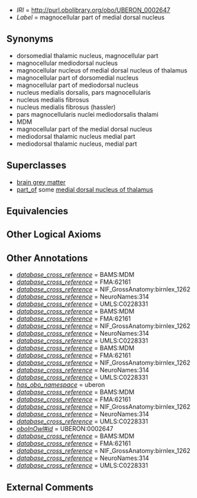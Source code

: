  * *IRI* = http://purl.obolibrary.org/obo/UBERON_0002647
 * *Label* = magnocellular part of medial dorsal nucleus

## Synonyms

 * dorsomedial thalamic nucleus, magnocellular part
 * magnocellular mediodorsal nucleus
 * magnocellular nucleus of medial dorsal nucleus of thalamus
 * magnocellular part of dorsomedial nucleus
 * magnocellular part of mediodorsal nucleus
 * nucleus medialis dorsalis, pars magnocellularis
 * nucleus medialis fibrosus
 * nucleus medialis fibrosus (hassler)
 * pars magnocellularis nuclei mediodorsalis thalami
 * MDM
 * magnocellular part of the medial dorsal nucleus
 * mediodorsal thalamic nucleus medial part
 * mediodorsal thalamic nucleus, medial part

## Superclasses

 * [brain grey matter](../../UBERON/28/UBERON_0003528.md)
 * [part_of](../../BFO/50/BFO_0000050.md) some [medial dorsal nucleus of thalamus](../../UBERON/39/UBERON_0002739.md)

## Equivalencies


## Other Logical Axioms


## Other Annotations

 * *[database_cross_reference](../../ef/oboInOwl#hasDbXref.md)* = BAMS:MDM
 * *[database_cross_reference](../../ef/oboInOwl#hasDbXref.md)* = FMA:62161
 * *[database_cross_reference](../../ef/oboInOwl#hasDbXref.md)* = NIF_GrossAnatomy:birnlex_1262
 * *[database_cross_reference](../../ef/oboInOwl#hasDbXref.md)* = NeuroNames:314
 * *[database_cross_reference](../../ef/oboInOwl#hasDbXref.md)* = UMLS:C0228331
 * *[database_cross_reference](../../ef/oboInOwl#hasDbXref.md)* = BAMS:MDM
 * *[database_cross_reference](../../ef/oboInOwl#hasDbXref.md)* = FMA:62161
 * *[database_cross_reference](../../ef/oboInOwl#hasDbXref.md)* = NIF_GrossAnatomy:birnlex_1262
 * *[database_cross_reference](../../ef/oboInOwl#hasDbXref.md)* = NeuroNames:314
 * *[database_cross_reference](../../ef/oboInOwl#hasDbXref.md)* = UMLS:C0228331
 * *[database_cross_reference](../../ef/oboInOwl#hasDbXref.md)* = BAMS:MDM
 * *[database_cross_reference](../../ef/oboInOwl#hasDbXref.md)* = FMA:62161
 * *[database_cross_reference](../../ef/oboInOwl#hasDbXref.md)* = NIF_GrossAnatomy:birnlex_1262
 * *[database_cross_reference](../../ef/oboInOwl#hasDbXref.md)* = NeuroNames:314
 * *[database_cross_reference](../../ef/oboInOwl#hasDbXref.md)* = UMLS:C0228331
 * *[has_obo_namespace](../../ce/oboInOwl#hasOBONamespace.md)* = uberon
 * *[database_cross_reference](../../ef/oboInOwl#hasDbXref.md)* = BAMS:MDM
 * *[database_cross_reference](../../ef/oboInOwl#hasDbXref.md)* = FMA:62161
 * *[database_cross_reference](../../ef/oboInOwl#hasDbXref.md)* = NIF_GrossAnatomy:birnlex_1262
 * *[database_cross_reference](../../ef/oboInOwl#hasDbXref.md)* = NeuroNames:314
 * *[database_cross_reference](../../ef/oboInOwl#hasDbXref.md)* = UMLS:C0228331
 * *[oboInOwl#id](../../id/oboInOwl#id.md)* = UBERON:0002647
 * *[database_cross_reference](../../ef/oboInOwl#hasDbXref.md)* = BAMS:MDM
 * *[database_cross_reference](../../ef/oboInOwl#hasDbXref.md)* = FMA:62161
 * *[database_cross_reference](../../ef/oboInOwl#hasDbXref.md)* = NIF_GrossAnatomy:birnlex_1262
 * *[database_cross_reference](../../ef/oboInOwl#hasDbXref.md)* = NeuroNames:314
 * *[database_cross_reference](../../ef/oboInOwl#hasDbXref.md)* = UMLS:C0228331

## External Comments

